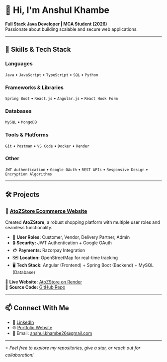 # 👋 Hi, I'm Anshul Khambe

**Full Stack Java Developer | MCA Student (2026)**  
Passionate about building scalable and secure web applications.

---

## 🚀 Skills & Tech Stack

### Languages  
`Java` • `JavaScript` • `TypeScript` • `SQL` • `Python`

### Frameworks & Libraries  
`Spring Boot` • `React.js` • `Angular.js` • `React Hook Form`

### Databases  
`MySQL` • `MongoDB`

### Tools & Platforms  
`Git` • `Postman` • `VS Code` • `Docker` • `Render`

### Other  
`JWT Authentication` • `Google OAuth` • `REST APIs` • `Responsive Design` • `Encryption Algorithms`

---

## 🛠️ Projects

### 🚗 [AtoZStore Ecommerce Website](https://atozstore-ecommerce-website.onrender.com)

Created **AtoZStore**, a robust shopping platform with multiple user roles and seamless functionality.

- 🔐 **User Roles:** Customer, Vendor, Delivery Partner, Admin  
- 🔒 **Security:** JWT Authentication + Google OAuth  
- 💳 **Payments:** Razorpay Integration  
- 🗺️ **Location:** OpenStreetMap for real-time tracking  
- 🖥️ **Tech Stack:** Angular (Frontend) + Spring Boot (Backend) + MySQL (Database)

🔗 **Live Website:** [AtoZStore on Render](https://atozstore-ecommerce-website.onrender.com)  
🔗 **Source Code:** [GitHub Repo](https://github.com/Anshulkhambe/AtoZStore_Ecommerce_Website.git)

---

## 📫 Connect With Me

- 💼 [LinkedIn](https://www.linkedin.com/in/anshulkhambe)
- 🌐 [Portfolio Website](https://portofolio-3b8k.onrender.com)
- 📧 Email: anshul.khambe26@gmail.com

---

⭐ *Feel free to explore my repositories, give a star, or reach out for collaboration!*
